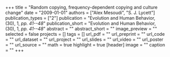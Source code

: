 +++
title = "Random copying, frequency-dependent copying and culture change"
date = "2009-01-01"
authors = ["Alex Mesoudi", "S. J. Lycett"]
publication_types = ["2"]
publication = "Evolution and Human Behavior, (30), 1, _pp. 41--48_"
publication_short = "Evolution and Human Behavior, (30), 1, _pp. 41--48_"
abstract = ""
abstract_short = ""
image_preview = ""
selected = false
projects = []
tags = []
url_pdf = ""
url_preprint = ""
url_code = ""
url_dataset = ""
url_project = ""
url_slides = ""
url_video = ""
url_poster = ""
url_source = ""
math = true
highlight = true
[header]
image = ""
caption = ""
+++
